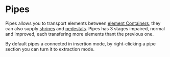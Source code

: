 Pipes
=====

Pipes allows you to transport elements between [element Containers], they can also supply [shrines] and [pedestals].
Pipes has 3 stages impaired, normal and improved, each transfering more elements thant the previous one.

By default pipes a connected in insertion mode, by right-clicking a pipe section you can turn it to extraction mode.

[element Containers]: ../element-containers
[shrines]: ../shrines
[pedestals]: ../pedestals